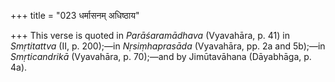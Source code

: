 +++
title = "023 धर्मासनम् अधिष्ठाय"

+++
This verse is quoted in *Parāśaramādhava* (Vyavahāra, p. 41) in
*Smṛtitattva* (II, p. 200);—in *Nṛsiṃhaprasāda* (Vyavahāra, pp. 2a and
5b);—in *Smṛticandrikā* (Vyavahāra, p. 70);—and by Jimūtavāhana
(Dāyabhāga, p. 4a).


